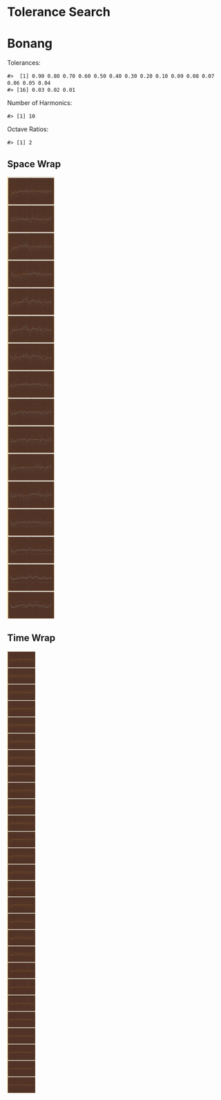 Tolerance Search
================

# Bonang

Tolerances:

    #>  [1] 0.90 0.80 0.70 0.60 0.50 0.40 0.30 0.20 0.10 0.09 0.08 0.07 0.06 0.05 0.04
    #> [16] 0.03 0.02 0.01

Number of Harmonics:

    #> [1] 10

Octave Ratios:

    #> [1] 2

## Space Wrap

![](../figures/tolerance_search/unnamed-chunk-12-1.png)<!-- -->

## Time Wrap

![](../figures/tolerance_search/unnamed-chunk-14-1.png)<!-- -->
